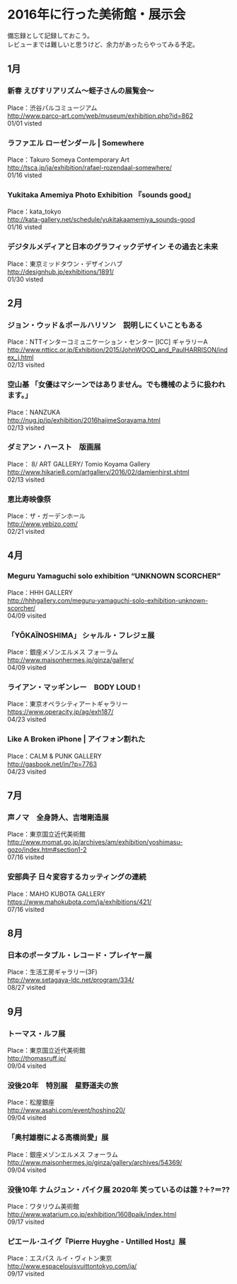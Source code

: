 # 2016年に行った美術館・展示会  
備忘録として記録しておこう。  
レビューまでは難しいと思うけど、余力があったらやってみる予定。  

## 1月
### 新春 えびすリアリズム～蛭子さんの展覧会～  
Place：渋谷パルコミュージアム  
http://www.parco-art.com/web/museum/exhibition.php?id=862  
01/01 visted  

### ラファエル ローゼンダール | Somewhere  
Place：Takuro Someya Contemporary Art  
http://tsca.jp/ja/exhibition/rafael-rozendaal-somewhere/  
01/16 visted  

### Yukitaka Amemiya Photo Exhibition 『sounds good』  
Place：kata_tokyo  
http://kata-gallery.net/schedule/yukitakaamemiya_sounds-good  
01/16 visted  

### デジタルメディアと日本のグラフィックデザイン その過去と未来  
Place：東京ミッドタウン・デザインハブ  
http://designhub.jp/exhibitions/1891/  
01/30 visted  

## 2月
### ジョン・ウッド＆ポールハリソン　説明しにくいこともある  
Place：NTTインターコミュニケーション・センター [ICC] ギャラリーA  
http://www.ntticc.or.jp/Exhibition/2015/JohnWOOD_and_PaulHARRISON/index_j.html  
02/13 visited  

### 空山基 「女優はマシーンではありません。でも機械のように扱われます。」  
Place：NANZUKA  
http://nug.jp/jp/exhibition/2016hajimeSorayama.html  
02/13 visited  

### ダミアン・ハースト　版画展  
Place：	8/ ART GALLERY/ Tomio Koyama Gallery  
http://www.hikarie8.com/artgallery/2016/02/damienhirst.shtml  
02/13 visited  

### 恵比寿映像祭  
Place：ザ・ガーデンホール  
http://www.yebizo.com/  
02/21 visited  

## 4月  
### Meguru Yamaguchi solo exhibition “UNKNOWN SCORCHER”  
Place：HHH GALLERY  
http://hhhgallery.com/meguru-yamaguchi-solo-exhibition-unknown-scorcher/  
04/09 visited  

### 「YÔKAÏNOSHIMA」 シャルル・フレジェ展  
Place：銀座メゾンエルメス フォーラム  
http://www.maisonhermes.jp/ginza/gallery/  
04/09 visited  

### ライアン・マッギンレー　BODY LOUD !  
Place：東京オペラシティアートギャラリー   
https://www.operacity.jp/ag/exh187/   
04/23 visited  

### Like A Broken iPhone | アイフォン割れた
Place：CALM & PUNK GALLERY   
http://gasbook.net/in/?p=7763  
04/23 visited  

## 7月  
### 声ノマ　全身詩人、吉増剛造展
Place：東京国立近代美術館   
http://www.momat.go.jp/archives/am/exhibition/yoshimasu-gozo/index.htm#section1-2  
07/16 visited  

### 安部典子 日々変容するカッティングの連続
Place：MAHO KUBOTA GALLERY   
https://www.mahokubota.com/ja/exhibitions/421/  
07/16 visited  

## 8月  
### 日本のポータブル・レコード・プレイヤー展
Place：生活工房ギャラリー(3F)   
http://www.setagaya-ldc.net/program/334/  
08/27 visited   

## 9月  
### トーマス・ルフ展
Place：東京国立近代美術館   
http://thomasruff.jp/  
09/04 visited  

### 没後20年　特別展　星野道夫の旅
Place：松屋銀座  
http://www.asahi.com/event/hoshino20/  
09/04 visited  

### 「奥村雄樹による高橋尚愛」展
Place：銀座メゾンエルメス フォーラム  
http://www.maisonhermes.jp/ginza/gallery/archives/54369/  
09/04 visited  

### 没後10年 ナムジュン・パイク展 2020年 笑っているのは誰 ?＋?＝??
Place：ワタリウム美術館  
http://www.watarium.co.jp/exhibition/1608paik/index.html  
09/17 visited  

### ピエール･ユイグ『Pierre Huyghe - Untilled Host』展
Place：エスパス ルイ・ヴィトン東京  
http://www.espacelouisvuittontokyo.com/ja/  
09/17 visited  
